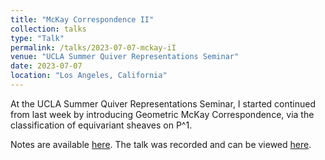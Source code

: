 ```yaml
---
title: "McKay Correspondence II"
collection: talks
type: "Talk"
permalink: /talks/2023-07-07-mckay-iI
venue: "UCLA Summer Quiver Representations Seminar"
date: 2023-07-07
location: "Los Angeles, California"
---
```


At the UCLA Summer Quiver Representations Seminar, I started continued from last week by introducing Geometric McKay Correspondence, via the classification of equivariant sheaves on P^1.

Notes are available [here](https://max.steinbergfour.com/files/McKay_Correspondence_II.pdf). The talk was recorded and can be viewed [here](https://www.youtube.com/watch?v=zh6pCSB88uU).
